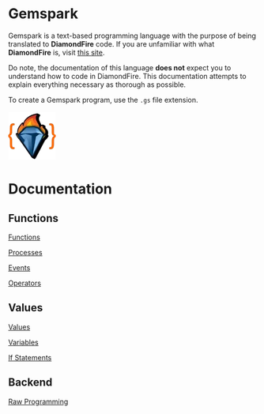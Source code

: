 # Gemspark
Gemspark is a text-based programming language with the purpose of being translated to **DiamondFire** code. If you are unfamiliar with what **DiamondFire** is, visit [this site](https://mcdiamondfire.com/about/).

Do note, the documentation of this language **does not** expect you to understand how to code in DiamondFire. This documentation attempts to explain everything necessary as thorough as possible.

To create a Gemspark program, use the `.gs` file extension.
<br>
<br>
![GemsparkIcon](https://github.com/trashoflevillage/Gemspark/blob/main/icon.png)
<br>
# Documentation
## Functions
[Functions](Documentation/Functions.md)

[Processes](Documentation/Processes.md)

[Events](Documentation/Events.md)

[Operators](Documentation/Operators.md)

## Values
[Values](Documentation/Values.md)

[Variables](Documentation/Variables.md)

[If Statements](Documentation/IfStatements.md)

## Backend
[Raw Programming](Documentation/RawCode.md)
